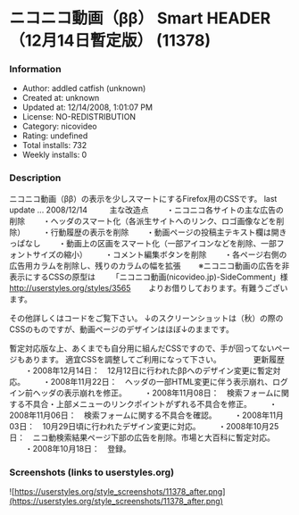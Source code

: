 # ニコニコ動画（ββ） Smart HEADER　（12月14日暫定版） (11378)

### Information
- Author: addled catfish (unknown)
- Created at: unknown
- Updated at: 12/14/2008, 1:01:07 PM
- License: NO-REDISTRIBUTION
- Category: nicovideo
- Rating: undefined
- Total installs: 732
- Weekly installs: 0


### Description
ニコニコ動画（ββ）の表示を少しスマートにするFirefox用のCSSです。
last update ... 2008/12/14
　
　
主な改造点
　　・ニコニコ各サイトの主な広告の削除
　　・ヘッダのスマート化（各派生サイトへのリンク、ロゴ画像などを削除）
　　・行動履歴の表示を削除
　　・動画ページの投稿主テキスト欄は開きっぱなし
　　・動画上の区画をスマート化（一部アイコンなどを削除、一部フォントサイズの縮小）
　　・コメント編集ボタンを削除
　　・各ページ右側の広告用カラムを削除し、残りのカラムの幅を拡張
　　※ニコニコ動画の広告を非表示にするCSSの原型は
　 　「ニコニコ動画(nicovideo.jp)-SideComment」様　　http://userstyles.org/styles/3565
　　よりお借りしております。有難うございます。

その他詳しくはコードをご覧下さい。
↓のスクリーンショットは（秋）の際のCSSのものですが、動画ページのデザインはほぼ↓のままです。

暫定対応版な上、あくまでも自分用に組んだCSSですので、手が回ってないページもあります。
適宜CSSを調整してご利用になって下さい。
　
　
　
更新履歴
　　・2008年12月14日：　12月12日に行われたββへのデザイン変更に暫定対応。
　　・2008年11月22日：　ヘッダの一部HTML変更に伴う表示崩れ、ログイン前ヘッダの表示崩れを修正。
　　・2008年11月08日：　検索フォームに関する不具合・上部メニューのリンクポイントがずれる不具合を修正。
　　・2008年11月06日：　検索フォームに関する不具合を確認。
　　・2008年11月03日：　10月29日頃に行われたデザイン変更に対応。
　　・2008年10月25日：　ニコ動検索結果ページ下部の広告を削除。市場と大百科に暫定対応。
　　・2008年10月18日：　登録。


### Screenshots (links to userstyles.org)
![https://userstyles.org/style_screenshots/11378_after.png](https://userstyles.org/style_screenshots/11378_after.png)


